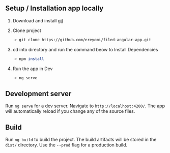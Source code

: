 ## Setup / Installation app locally

1. Download and install [git](https://git-scm.com/)

2. Clone project

```bash
    > git clone https://github.com/ereyomi/filed-angular-app.git
```

3. cd into directory and run the command beow to Install Dependencies

```bash
    > npm install
```

4. Run the app in Dev

```bash
	> ng serve
```


## Development server

Run `ng serve` for a dev server. Navigate to `http://localhost:4200/`. The app will automatically reload if you change any of the source files.

## Build

Run `ng build` to build the project. The build artifacts will be stored in the `dist/` directory. Use the `--prod` flag for a production build.
